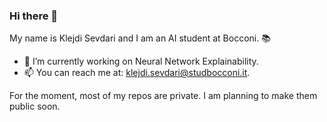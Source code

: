### Hi there 👋

My name is Klejdi Sevdari and I am an AI student at Bocconi. 📚

- 🔭 I’m currently working on Neural Network Explainability. 
- 📫 You can reach me at: klejdi.sevdari@studbocconi.it.

For the moment, most of my repos are private. I am planning to make them public soon. 
<!--
**sevdari/sevdari** is a ✨ _special_ ✨ repository because its `README.md` (this file) appears on your GitHub profile.

Here are some ideas to get you started:

- 🔭 I’m currently working on ...
- 🌱 I’m currently learning ...
- 👯 I’m looking to collaborate on ...
- 🤔 I’m looking for help with ...
- 💬 Ask me about ...
- 📫 How to reach me: ...
- 😄 Pronouns: ...
- ⚡ Fun fact: ...
-->
